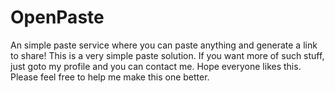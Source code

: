 # OpenPaste
An simple paste service where you can paste anything and generate a link to share!
This is a very simple paste solution. If you want more of such stuff, just goto my profile and you can contact me. Hope everyone likes this. Please feel free to help me make this one better.
